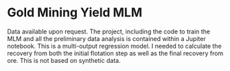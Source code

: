 ﻿# Gold Mining Yield MLM
 Data available upon request. The project, including the code to train the MLM and all the preliminary data analysis is contained within a Jupiter notebook.
 This is a multi-output regression model. I needed to calculate the recovery from both the initial flotation step as well as the final recovery from ore. 
 This is not based on synthetic data.
